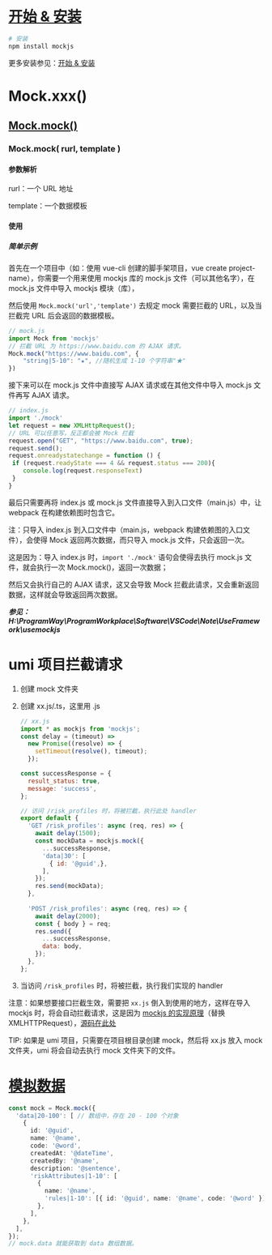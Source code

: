# [开始 & 安装](https://github.com/nuysoft/Mock/wiki/Getting-Started#%E5%BC%80%E5%A7%8B--%E5%AE%89%E8%A3%85)

```bash
# 安装
npm install mockjs
```

更多安装参见：[开始 & 安装](https://github.com/nuysoft/Mock/wiki/Getting-Started#%E5%BC%80%E5%A7%8B--%E5%AE%89%E8%A3%85)

# Mock.xxx()

## [Mock.mock()](https://github.com/nuysoft/Mock/wiki/Mock.mock())	

### Mock.mock( rurl, template )

#### 参数解析

rurl：一个 URL 地址

template：一个数据模板

#### 使用

##### 简单示例

首先在一个项目中（如：使用 vue-cli 创建的脚手架项目，vue create project-name），你需要一个用来使用 mockjs 库的 mock.js 文件（可以其他名字），在 mock.js 文件中导入 mockjs 模块（库），

然后使用 `Mock.mock('url','template')`  去规定 mock 需要拦截的 URL，以及当拦截完 URL 后会返回的数据模板。

```js
// mock.js
import Mock from 'mockjs'
// 拦截 URL 为 https://www.baidu.com 的 AJAX 请求。
Mock.mock("https://www.baidu.com", {
    "string|5-10": "★", //随机生成 1-10 个字符串"★"
})
```

接下来可以在 mock.js 文件中直接写 AJAX 请求或在其他文件中导入 mock.js 文件再写 AJAX 请求。

```js
// index.js
import './mock'
let request = new XMLHttpRequest();
// URL 可以任意写，反正都会被 Mock 拦截
request.open("GET", "https://www.baidu.com", true);
request.send();
request.onreadystatechange = function () {
 if (request.readyState === 4 && request.status === 200){
	console.log(request.responseText)
 }
}
```

最后只需要再将 index.js 或 mock.js 文件直接导入到入口文件（main.js）中，让 webpack 在构建依赖图时包含它。

注：只导入 index.js 到入口文件中（main.js，webpack 构建依赖图的入口文件），会使得 Mock 返回两次数据，而只导入 mock.js 文件，只会返回一次。

这是因为：导入 index.js 时，`import './mock'` 语句会使得去执行 mock.js 文件，就会执行一次 Mock.mock()，返回一次数据；

然后又会执行自己的 AJAX 请求，这又会导致 Mock 拦截此请求，又会重新返回数据，这样就会导致返回两次数据。

***参见：H:\ProgramWay\ProgramWorkplace\Software\VSCode\Note\UseFramework\usemockjs***

# umi 项目拦截请求

1. 创建 mock 文件夹

2. 创建 xx.js/.ts，这里用 .js

   ```js
   // xx.js
   import * as mockjs from 'mockjs';
   const delay = (timeout) =>
     new Promise((resolve) => {
       setTimeout(resolve(), timeout);
     });
   
   const successResponse = {
     result_status: true,
     message: 'success',
   };
   
   // 访问 /risk_profiles 时，将被拦截，执行此处 handler
   export default {
     'GET /risk_profiles': async (req, res) => {
       await delay(1500);
       const mockData = mockjs.mock({
         ...successResponse,
         'data|30': [
           { id: '@guid',},
         ],
       });
       res.send(mockData);
     },
     
     'POST /risk_profiles': async (req, res) => {
       await delay(2000);
       const { body } = req;
       res.send({
         ...successResponse,
         data: body,
       });
     },
   };
   
   ```

3. 当访问 `/risk_profiles` 时，将被拦截，执行我们实现的 handler

注意：如果想要接口拦截生效，需要把 `xx.js` 倒入到使用的地方，这样在导入 mockjs 时，将会自动拦截请求，这是因为 [mockjs 的实现原理](https://blog.csdn.net/weixin_43459866/article/details/111407896#:~:text=%E6%9C%80%E5%90%8E%EF%BC%8Cmockjs%E6%98%AF%E5%AE%9E%E7%8E%B0%E5%8E%9F%E7%90%86,%E7%82%B9%E8%BF%98%E6%98%AF%E5%80%BC%E5%BE%97%E6%B3%A8%E6%84%8F%E7%9A%84%E3%80%82)（替换 XMLHTTPRequest），[源码在此处](https://github.com/nuysoft/Mock/blob/refactoring/src/mock/xhr/xhr.js) 

TIP: 如果是 umi 项目，只需要在项目根目录创建 mock，然后将 xx.js 放入 mock 文件夹，umi 将会自动去执行 mock 文件夹下的文件。

# [模拟数据](http://mockjs.com/examples.html) 

```ts
const mock = Mock.mock({
  'data|20-100': [ // 数组中，存在 20 - 100 个对象
    {
      id: '@guid',
      name: '@name',
      code: '@word',
      createdAt: '@dateTime',
      createdBy: '@name',
      description: '@sentence',
      'riskAttributes|1-10': [
        {
          name: '@name',
          'rules|1-10': [{ id: '@guid', name: '@name', code: '@word' }],
        },
      ],
    },
  ],
});
// mock.data 就能获取到 data 数组数据。
```









